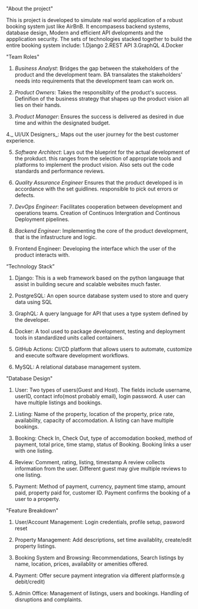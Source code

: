 "About the project"

This is project is developed to simulate real world application of a robust booking system just like AirBnB. It encompasess backend systems, database design, Modern and efficient API dvelopments and the appplication security. 
The sets of technologies stacked together to build the entire booking system include:
  1.Django
  2.REST API
  3.GraphQL
  4.Docker


"Team Roles"
1. _Business Analyst_: Bridges the gap between the stakeholders of the product and the development team. BA transalates the stakeholders' needs into requirements that the development team can work on.

2. _Product Owners_: Takes the responsiblity of the product's success. Definifion of the business strategy that shapes up the product vision all lies on their hands.

3. _Product Manager_: Ensures the success is delivered as desired in due time and within the designated budget.

4._ UI/UX Designers_: Maps out the user journey for the best customer experience.

5. _Software Architect_: Lays out the blueprint for the actual development of the prokduct. this ranges from the selection of appropriate tools and platforms to implement the product vision. Also sets out the code standards and performance reviews.

6. _Quality Assurance Engineer_ Ensures that the product developed is in accordance with the set guidlines. responsible to pick out errors or defects.

7. _DevOps Engineer_: Facilitates cooperation between development and operations teams. Creation of Continuos Intergration and Continous Deployment pipelines.
8. _Backend Engineer_: Implementing the core of the product development, that is the infastructure and logic.

9. Frontend Engineer: Developing the interface which the user of the product interacts with.


“Technology Stack”
1. Django: This is a web framework based on the python langauage that assist in building secure and scalable websites much faster.

2. PostgreSQL: An open source database system used to store and query data using SQL

3. GraphQL: A query language for API that uses a type system defined by the developer.

4. Docker: A tool used to package development, testing and deployment tools in standardized units called containers.

5. GitHub Actions: CI/CD platform that allows users to automate, customize and execute software development workflows.

6. MySQL: A relational database management system.


"Database Design"
1. User: Two types of users(Guest and Host). The fields include username, userID, contact info(most probably email), login password.
A user can have multiple listings and bookings.

2. Listing: Name of the property, location of the property, price rate, availability, capacity of accomodation.
A listing can have multiple bookings.

3. Booking: Check In, Check Out, type of accomodation booked, method of payment, total price, time stamp, status of Booking.
Booking links a user with one listing.

4. Review: Comment, rating, listing, timestamp
A review collects information from the user.
Different guest may give multiple reviews to one listing.

5. Payment: Method of payment, currency, payment time stamp, amount paid, property paid for, customer ID.
Payment confirms the booking of a user to a property.


"Feature Breakdown"
1. User/Account Management: Login credentials, profile setup, pasword reset

2. Property Management: Add descriptions, set time availablity, create/edit property listings.

3. Booking System and Browsing: Recommendations, Search listings by name, location, prices, availablity or amenities offered.

4. Payment: Offer secure payment integration via different platforms(e.g debit/credit)

5. Admin Office: Management of listings, users and bookings. Handling of disruptions and complaints. 


